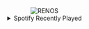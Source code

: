 <div align="center">
<picture>
    <source media="(prefers-color-scheme: dark)" srcset="https://i.ibb.co/rdm2CBr/output-gif.gif">
    <source media="(prefers-color-scheme: light)" srcset="https://i.ibb.co/rdm2CBr/output-gif.gif">
    <img alt="RENOS" src="https://i.ibb.co/rdm2CBr/output-gif.gif">
</picture>
<details>
<summary>Spotify Recently Played</summary>
<img src="https://spotify-recently-played-readme.vercel.app/api?user=31d6d6zerc5ct6kck32na2ozsqf4&unique=1&width=400" alt="Spotify" />
</details>
</div>

<!-- Image deletion URL: https://ibb.co/DrtfxB2/724ee734270f64bc1989cffc6c2a92ef -->